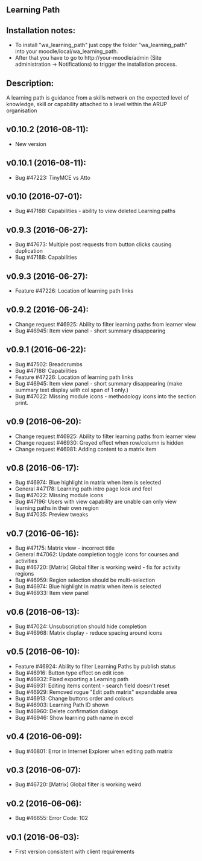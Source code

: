 Learning Path
----------------------------------------------------

## Installation notes:
* To install "wa_learning_path" just copy the folder "wa_learning_path" into your moodle/local/wa_learning_path.
* After that you have to go to http://your-moodle/admin (Site administration -> Notifications) to trigger the installation process.

## Description:
A learning path is guidance from a skills network on the expected level of knowledge, skill or capability attached to a level within the ARUP organisation

## v0.10.2 (2016-08-11):
* New version

## v0.10.1 (2016-08-11):
* Bug #47223: TinyMCE vs Atto

## v0.10 (2016-07-01):
* Bug #47188: Capabilities - ability to view deleted Learning paths

## v0.9.3 (2016-06-27):
* Bug #47673: Multiple post requests from button clicks causing duplication
* Bug #47188: Capabilities

## v0.9.3 (2016-06-27):
* Feature #47226: Location of learning path links

## v0.9.2 (2016-06-24):
* Change request #46925: Ability to filter learning paths from learner view
* Bug #46945: Item view panel - short summary disappearing

## v0.9.1 (2016-06-22):
* Bug #47502: Breadcrumbs
* Bug #47188: Capabilities
* Feature #47226: Location of learning path links
* Bug #46945: Item view panel - short summary disappearing (make summary text display with col span of 1 only.)
* Bug #47022: Missing module icons - methodology icons into the section print.

## v0.9 (2016-06-20):
* Change request #46925: Ability to filter learning paths from learner view
* Change request #46930: Greyed effect when row/column is hidden
* Change request #46981: Adding content to a matrix item

## v0.8 (2016-06-17):
* Bug #46974: Blue highlight in matrix when item is selected
* General #47178: Learning path intro page look and feel
* Bug #47022: Missing module icons
* Bug #47196: Users with view capability are unable can only view learning paths in their own region
* Bug #47035: Preview tweaks
 
## v0.7 (2016-06-16): 
* Bug #47175: Matrix view - incorrect title
* General #47062: Update completion toggle icons for courses and activities
* Bug #46720: [Matrix] Global filter is working weird - fix for activity regions
* Bug #46959: Region selection should be multi-selection
* Bug #46974: Blue highlight in matrix when item is selected
* Bug #46933: Item view panel

## v0.6 (2016-06-13): 
* Bug #47024: Unsubscription should hide completion
* Bug #46968: Matrix display - reduce spacing around icons

## v0.5 (2016-06-10): 
* Feature #46924: Ability to filter Learning Paths by publish status
* Bug #46916: Button type effect on edit icon
* Bug #46932: Fixed exporting a Learning path
* Bug #46931: Editing items content - search field doesn't reset
* Bug #46929: Removed rogue "Edit path matrix" expandable area
* Bug #46913: Change buttons order and colours
* Bug #46903: Learning Path ID shown
* Bug #46960: Delete confirmation dialogs
* Bug #46946: Show learning path name in excel

## v0.4 (2016-06-09): 
* Bug #46801: Error in Internet Explorer when editing path matrix

## v0.3 (2016-06-07): 
* Bug #46720: [Matrix] Global filter is working weird

## v0.2 (2016-06-06): 
* Bug #46655: Error Code: 102

## v0.1 (2016-06-03): 
* First version consistent with client requirements
